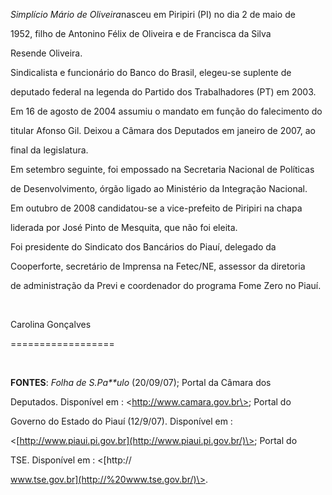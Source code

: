 

*Simplício Mário de Oliveira*nasceu em Piripiri (PI) no dia 2 de maio de

1952, filho de Antonino Félix de Oliveira e de Francisca da Silva

Resende Oliveira.



Sindicalista e funcionário do Banco do Brasil, elegeu-se suplente de

deputado federal na legenda do Partido dos Trabalhadores (PT) em 2003.

Em 16 de agosto de 2004 assumiu o mandato em função do falecimento do

titular Afonso Gil. Deixou a Câmara dos Deputados em janeiro de 2007, ao

final da legislatura.



Em setembro seguinte, foi empossado na Secretaria Nacional de Políticas

de Desenvolvimento, órgão ligado ao Ministério da Integração Nacional.

Em outubro de 2008 candidatou-se a vice-prefeito de Piripiri na chapa

liderada por José Pinto de Mesquita, que não foi eleita.



Foi presidente do Sindicato dos Bancários do Piauí, delegado da

Cooperforte, secretário de Imprensa na Fetec/NE, assessor da diretoria

de administração da Previ e coordenador do programa Fome Zero no Piauí.



 



Carolina Gonçalves

==================



 



**FONTES**: *Folha de S.Pa**ulo* (20/09/07); Portal da Câmara dos

Deputados. Disponível em : \<http://www.camara.gov.br\>; Portal do

Governo do Estado do Piauí (12/9/07). Disponível em :

\<[http://www.piaui.pi.gov.br](http://www.piaui.pi.gov.br/)\>; Portal do

TSE. Disponível em : \<[http://

www.tse.gov.br](http://%20www.tse.gov.br/)\>.



 



 



 



 



 



 



 



 



 

